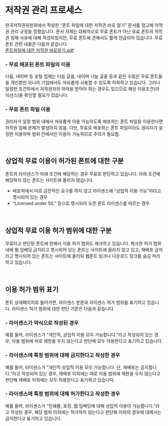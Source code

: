 # 저작권 관리 프로세스

한국저작권위원회에서 작성한 “폰트 파일에 대한 저작권 바로 알기” 문서를 참고해 저작권 관리 규정을 정했습니다. 문서 자체는 대체적으로 무료 폰트가 아닌 유료 폰트의 저작권 침해 사유에 대해 작성되었지만, 무료 폰트에 관해서도 짧게 언급되어 있습니다. 무료 폰트 관련 내용은 다음과 같습니다.<br/>
[폰트파일에 대한 저작권 바로알기.pdf](https://fonts-archive.s3.ap-northeast-2.amazonaws.com/%ED%8F%B0%ED%8A%B8%ED%8C%8C%EC%9D%BC%EC%97%90+%EB%8C%80%ED%95%9C+%EC%A0%80%EC%9E%91%EA%B6%8C+%EB%B0%94%EB%A1%9C%EC%95%8C%EA%B8%B0.pdf)

### - 무료 배포된 폰트 파일의 이용<br/>
  다음, 네이버 등 포털 업체는 다음 글꼴, 네이버 나눔 글꼴 등과 같은 수많은 무료 폰트들을 개인뿐만 아니라 기업에서도 자유롭게 사용할 수 있도록 허락하고 있습니다. 그러나 일정한 조건하에서 저작권자의 허락을 받아야 하는 경우도 있으므로 해당 이용조건(라이선스)을 확인할 필요가 있습니다.

### - 무료 폰트 파일 이용<br/>
  권리자가 일정 범위 내에서 자유롭게 이용 가능하도록 배포하는 폰트 파일을 이용한다면 저작권 침해 문제가 발생하지 않음. 다만, 무료로 배포하는 폰트 파일이라도 권리자가 설정한 이용허락 범위 안에서만 이용이 가능하므로 주의가 필요함.

&nbsp;

## 상업적 무료 이용이 허가된 폰트에 대한 구분

폰트의 라이센스가 아래 조건에 해당하는 경우 무료로 판단하고 있습니다. 아래 조건에 해당하지 않는 폰트는 사이트에 올리지 않습니다.

- 배포처에서 따로 금전적인 요구를 하지 않고 라이센스에 “상업적 이용 가능”이라고 명시되어 있는 경우
- “Licensed under SIL” 등으로 명시되어 오픈 폰트 라이센스를 따르는 경우

&nbsp;

## 상업적 무료 이용 허가 범위에 대한 구분

무료라고 판단된 폰트에 한해서 이용 허가 범위도 체크하고 있습니다. 체크한 허가 범위 내에 웹 임베딩 금지라고 명시되어 있는 폰트는 사이트에 올리지 않고 있고, 재배포 금지라고 명시되어 있는 폰트는 사이트에 올리되 웹폰트 링크나 다운로드 링크를 숨김 처리하고 있습니다.

&nbsp;

## 이용 허가 범위 표기

폰트 상세페이지로 들어가면, 라이센스 본문과 라이센스 허가 범위를 표기하고 있습니다. 라이센스 허가 범위에 대한 판단 기준은 다음과 같습니다.

### - 라이센스가 약식으로 작성된 경우<br/>
  예를 들어, 라이센스가 “개인적, 상업적 이용 모두 가능합니다.”라고 작성되어 있는 경우, 이용 범위에 따로 제한을 두지 않는다고 판단해 모두 허용한다고 표기하고 있습니다.

### - 라이센스에 특정 범위에 대해 금지한다고 작성한 경우<br/>
  예를 들어, 라이센스가 “개인적 상업적 이용 모두 가능합니다. 단, 재배포는 금지합니다.”라고 작성되어 있는 경우, 재배포 이외에는 따로 이용 범위에 제한을 두지 않는다고 판단해 재배포 이외에는 모두 허용한다고 표기하고 있습니다.

### - 라이센스에 특정 범위에 대해 허가한다고 작성한 경우<br/>
  예를 들어, 라이센스가 “인쇄물, 포장, 웹 임베딩에 대해 상업적 이용이 가능합니다.”라고 작성된 경우, 해당 범위 이외에는 허가하지 않는다고 판단해 이외의 경우에 대해서는 금지한다고 표기하고 있습니다.
